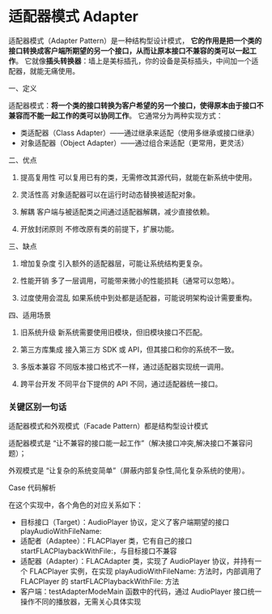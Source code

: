 #  适配器模式 Adapter

适配器模式（Adapter Pattern）是一种结构型设计模式，
**它的作用是把一个类的接口转换成客户端所期望的另一个接口，从而让原本接口不兼容的类可以一起工作**。
它就像**插头转换器**：墙上是美标插孔，你的设备是英标插头，中间加一个适配器，就能无痛使用。

一、定义

适配器模式：**将一个类的接口转换为客户希望的另一个接口，使得原本由于接口不兼容而不能一起工作的类可以协同工作**。
它通常分为两种实现方式：
* 类适配器（Class Adapter）——通过继承来适配（使用多继承或接口继承）
* 对象适配器（Object Adapter）——通过组合来适配（更常用，更灵活）


二、优点

1. 提高复用性
可以复用已有的类，无需修改其源代码，就能在新系统中使用。

2. 灵活性高
对象适配器可以在运行时动态替换被适配对象。

3. 解耦
客户端与被适配类之间通过适配器解耦，减少直接依赖。

4. 开放封闭原则
不修改原有类的前提下，扩展功能。

三、缺点

1. 增加复杂度
引入额外的适配器层，可能让系统结构更复杂。

2. 性能开销
多了一层调用，可能带来微小的性能损耗（通常可以忽略）。
3. 过度使用会混乱
如果系统中到处都是适配器，可能说明架构设计需要重构。

四、适用场景
1. 旧系统升级
新系统需要使用旧模块，但旧模块接口不匹配。

2. 第三方库集成
接入第三方 SDK 或 API，但其接口和你的系统不一致。

3. 多版本兼容
不同版本接口格式不一样，通过适配器实现统一调用。

4. 跨平台开发
不同平台下提供的 API 不同，通过适配器统一接口。

### 关键区别一句话

适配器模式和外观模式（Facade Pattern）都是结构型设计模式

适配器模式是 “让不兼容的接口能一起工作”（解决接口冲突,解决接口不兼容问题）；

外观模式是 “让复杂的系统变简单”（屏蔽内部复杂性,简化复杂系统的使用）。



Case
代码解析

在这个实现中，各个角色的对应关系如下：

* 目标接口（Target）：AudioPlayer 协议，定义了客户端期望的接口 playAudioWithFileName:
* 适配者（Adaptee）：FLACPlayer 类，它有自己的接口 startFLACPlaybackWithFile:，与目标接口不兼容
* 适配器（Adapter）：FLACAdapter 类，实现了 AudioPlayer 协议，并持有一个 FLACPlayer 实例，在实现 playAudioWithFileName: 方法时，内部调用了 FLACPlayer 的 startFLACPlaybackWithFile: 方法
* 客户端：testAdapterModeMain 函数中的代码，通过 AudioPlayer 接口统一操作不同的播放器，无需关心具体实现

